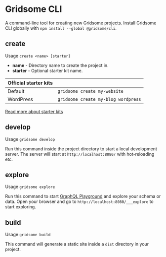 # Gridsome CLI

A command-line tool for creating new Gridsome projects. Install Gridsome CLI
globally with `npm install --global @gridsome/cli`.

## create

Usage `create <name> [starter]`

- **name** - Directory name to create the project in.
- **starter** - Optional starter kit name.

| Official starter kits |                                         |
| --------------------- | --------------------------------------- |
| Default               | `gridsome create my-website`            |
| WordPress             | `gridsome create my-blog wordpress`     |

[Read more about starter kits](/docs/starters/)

## develop

Usage `gridsome develop`

Run this command inside the project directory to start a local development server.
The server will start at `http://localhost:8080/` with hot-reloading etc.

## explore

Usage `gridsome explore`

Run this command to start [GraphQL Playground](https://github.com/prisma/graphql-playground)
and explore your schema or data. Open your browser and go to `http://localhost:8080/___explore`
to start exploring.

## build

Usage `gridsome build`

This command will generate a static site inside a `dist` directory in your project.
